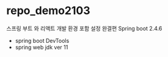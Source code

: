 # repo_demo2103
스프링 부트 와 리액트 개발 환경 포함 설정 완결편
Spring boot 2.4.6
- spring boot DevTools
- spring web
jdk ver 11
